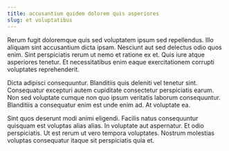 ```yaml
---
title: accusantium quidem dolorem quis asperiores
slug: et voluptatibus
---
```


Rerum fugit doloremque quis sed voluptatem ipsum sed repellendus. Illo aliquam sint accusantium dicta ipsam. Nesciunt aut sed delectus odio quos enim. Sint perspiciatis rerum ut nemo et ratione ex et. Quis iure atque asperiores tenetur. Et necessitatibus enim eaque exercitationem corrupti voluptates reprehenderit.

Dicta adipisci consequuntur. Blanditiis quis deleniti vel tenetur sint. Consequatur excepturi autem cupiditate consectetur perspiciatis earum. Non sed voluptate cumque non quo ipsum veritatis laborum consequuntur. Blanditiis a consequatur enim est unde enim ad. At voluptate ea.

Sint quos deserunt modi animi eligendi. Facilis natus consequuntur quisquam est voluptas alias alias. In voluptate aut aspernatur. Et odio perspiciatis. Ut est rerum ut vero tempora voluptates. Nostrum molestias voluptas consequatur itaque sit perspiciatis quia et.
